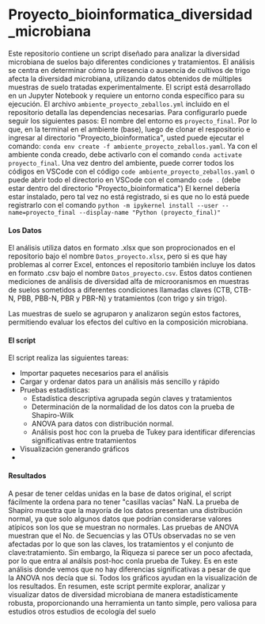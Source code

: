 # Proyecto_bioinformatica_diversidad_microbiana
Este repositorio contiene un script diseñado para analizar la diversidad microbiana de suelos bajo diferentes condiciones y tratamientos. El análisis se centra en determinar cómo la presencia o ausencia de cultivos de trigo afecta la diversidad microbiana, utilizando datos obtenidos de múltiples muestras de suelo tratadas experimentalmente.
El script está desarrollado en un Jupyter Notebook y requiere un entorno conda específico para su ejecución. El archivo `ambiente_proyecto_zeballos.yml` incluido en el repositorio detalla las dependencias necesarias. Para configurarlo puede seguir los siguientes pasos: El nombre del entorno es `proyecto_final`. Por lo que, en la terminal en el ambiente (base), luego de clonar el respositorio e ingresar al directorio "Proyecto_bioinformatica", usted puede ejecutar el comando: `conda env create -f ambiente_proyecto_zeballos.yaml`. Ya con el ambiente conda creado, debe activarlo con el comando `conda activate proyecto_final`.
Una vez dentro del ambiente, puede correr todos los códigos en VSCode con el código `code ambiente_proyecto_zeballos.yaml` o puede abrir todo el directorio en VSCode con el comando `code .` (debe estar dentro del directorio "Proyecto_bioinformatica") El kernel debería estar instalado, pero tal vez no está registrado, si es que no lo está puede registrarlo con el comando `python -m ipykernel install --user --name=proyecto_final --display-name "Python (proyecto_final)"`

#### Los Datos
El análisis utiliza datos en formato .xlsx que son proprocionados en el repositorio bajo el nombre `Datos_proyecto.xlsx`, pero si es que hay problemas al correr Excel, entonces el repositorio también incluye los datos en formato .csv bajo el nombre `Datos_proyecto.csv`. Estos datos contienen mediciones de análisis de diversidad alfa de microoranismos en muestras de suelos sometidos a diferentes condiciones llamadas claves (CTB, CTB-N, PBB, PBB-N, PBR y PBR-N) y tratamientos (con trigo y sin trigo).

Las muestras de suelo se agruparon y analizaron según estos factores, permitiendo evaluar los efectos del cultivo en la composición microbiana.

#### El script
El script realiza las siguientes tareas:
- Importar paquetes necesarios para el análisis
- Cargar y ordenar datos para un análisis más sencillo y rápido
- Pruebas estadísticas:
  - Estadística descriptiva agrupada según claves y tratamientos
  - Determinación de la normalidad de los datos con la prueba de Shapiro-Wilk
  - ANOVA para datos con distribución normal.
  - Análisis post hoc con la prueba de Tukey para identificar diferencias significativas entre tratamientos
- Visualización generando gráficos
- 
#### Resultados
A pesar de tener celdas unidas en la base de datos original, el script fácilmente la ordena para no tener "casillas vacías" NaN. La prueba de Shapiro muestra que la mayoría de los datos presentan una distribución normal, ya que solo algunos datos que podrían considerarse valores atípicos son los que se muestran no normales.
Las pruebas de ANOVA muestran que el No. de Secuencias y las OTUs observadas no se ven afectadas por lo que son las claves, los tratamientos y el conjunto de clave:tratamiento. Sin embargo, la Riqueza si parece ser un poco afectada, por lo que entra al análsis post-hoc conla prueba de Tukey. Es en este análisis donde vemos que no hay diferencias significativas a pesar de que la ANOVA nos decía que si. Todos los gráficos ayudan en la visualización de los resultados.
En resumen, este script permite explorar, analizar y visualizar datos de diversidad microbiana de manera estadísticamente robusta, proporcionando una herramienta un tanto simple, pero valiosa para estudios otros estudios de ecología del suelo
